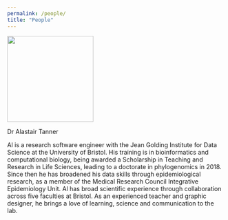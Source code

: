 ```yaml
---
permalink: /people/
title: "People"
---
```


<img src="/anya_lab/assets/images/al-portrait.jpg" width="200" />


Dr Alastair Tanner

Al is a research software engineer with the Jean Golding Institute for Data Science at the University of Bristol. His training is in bioinformatics and computational biology, being awarded a Scholarship in Teaching and Research in Life Sciences, leading to a doctorate in phylogenomics in 2018. Since then he has broadened his data skills through epidemiological research, as a member of the Medical Research Council Integrative Epidemiology Unit. Al has broad scientific experience through collaboration across five faculties at Bristol. As an experienced teacher and graphic designer, he brings a love of learning, science and communication to the lab.
